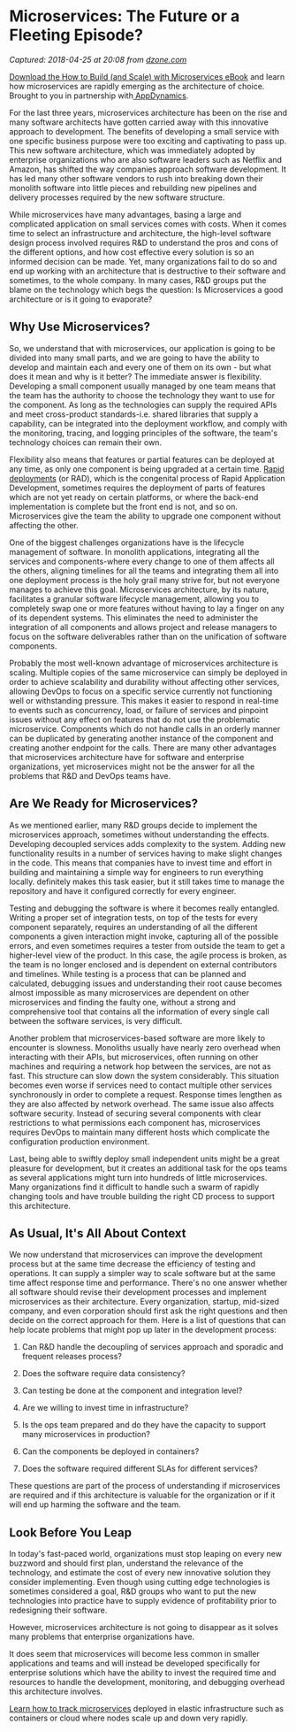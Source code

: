 # Microservices: The Future or a Fleeting Episode?

_Captured: 2018-04-25 at 20:08 from [dzone.com](https://dzone.com/articles/microservices-the-future-or-a-fleeting-episode-log?edition=376199&utm_source=Daily%20Digest&utm_medium=email&utm_campaign=Daily%20Digest%202018-04-25)_

[Download the How to Build (and Scale) with Microservices eBook](https://dzone.com/go?i=288421&u=https%3A%2F%2Fwww.appdynamics.com%2Flp%2Febook-how-to-build-scale-with-microservices%2F%3Futm_source%3Ddzone%26utm_medium%3Dsponsorship%25252520content%25252520syndication%26utm_campaign%3Dbumper%25252520text%25252520sponsorship%26utm_content%3Dhow%25252520to%25252520build%25252520and%25252520scale%25252520%26utm_term%3Ddzone%25252520bumper%25252520text%25252520sponsorship%26utm_budget%3Ddigital) and learn how microservices are rapidly emerging as the architecture of choice. Brought to you in partnership with[ AppDynamics](https://dzone.com/go?i=288421&u=https%3A%2F%2Fwww.appdynamics.com%2Flp%2Febook-how-to-build-scale-with-microservices%2F%3Futm_source%3Ddzone%26utm_medium%3Dsponsorship%25252520content%25252520syndication%26utm_campaign%3Dbumper%25252520text%25252520sponsorship%26utm_content%3Dhow%25252520to%25252520build%25252520and%25252520scale%25252520%26utm_term%3Ddzone%25252520bumper%25252520text%25252520sponsorship%26utm_budget%3Ddigital).

For the last three years, microservices architecture has been on the rise and many software architects have gotten carried away with this innovative approach to development. The benefits of developing a small service with one specific business purpose were too exciting and captivating to pass up. This new software architecture, which was immediately adopted by enterprise organizations who are also software leaders such as Netflix and Amazon, has shifted the way companies approach software development. It has led many other software vendors to rush into breaking down their monolith software into little pieces and rebuilding new pipelines and delivery processes required by the new software structure.

While microservices have many advantages, basing a large and complicated application on small services comes with costs. When it comes time to select an infrastructure and architecture, the high-level software design process involved requires R&D to understand the pros and cons of the different options, and how cost effective every solution is so an informed decision can be made. Yet, many organizations fail to do so and end up working with an architecture that is destructive to their software and sometimes, to the whole company. In many cases, R&D groups put the blame on the technology which begs the question: Is Microservices a good architecture or is it going to evaporate?

## Why Use Microservices?

So, we understand that with microservices, our application is going to be divided into many small parts, and we are going to have the ability to develop and maintain each and every one of them on its own - but what does it mean and why is it better? The immediate answer is flexibility. Developing a small component usually managed by one team means that the team has the authority to choose the technology they want to use for the component. As long as the technologies can supply the required APIs and meet cross-product standards-i.e. shared libraries that supply a capability, can be integrated into the deployment workflow, and comply with the monitoring, tracing, and logging principles of the software, the team's technology choices can remain their own.

Flexibility also means that features or partial features can be deployed at any time, as only one component is being upgraded at a certain time. [Rapid deployments](http://www.computerweekly.com/blog/CW-Developer-Network/When-to-use-rapid-software-application-deployment) (or RAD), which is the congenital process of Rapid Application Development, sometimes requires the deployment of parts of features which are not yet ready on certain platforms, or where the back-end implementation is complete but the front end is not, and so on. Microservices give the team the ability to upgrade one component without affecting the other.

One of the biggest challenges organizations have is the lifecycle management of software. In monolith applications, integrating all the services and components-where every change to one of them affects all the others, aligning timelines for all the teams and integrating them all into one deployment process is the holy grail many strive for, but not everyone manages to achieve this goal. Microservices architecture, by its nature, facilitates a granular software lifecycle management, allowing you to completely swap one or more features without having to lay a finger on any of its dependent systems. This eliminates the need to administer the integration of all components and allows project and release managers to focus on the software deliverables rather than on the unification of software components.

Probably the most well-known advantage of microservices architecture is scaling. Multiple copies of the same microservice can simply be deployed in order to achieve scalability and durability without affecting other services, allowing DevOps to focus on a specific service currently not functioning well or withstanding pressure. This makes it easier to respond in real-time to events such as concurrency, load, or failure of services and pinpoint issues without any effect on features that do not use the problematic microservice. Components which do not handle calls in an orderly manner can be duplicated by generating another instance of the component and creating another endpoint for the calls. There are many other advantages that microservices architecture have for software and enterprise organizations, yet microservices might not be the answer for all the problems that R&D and DevOps teams have.

## Are We Ready for Microservices?

As we mentioned earlier, many R&D groups decide to implement the microservices approach, sometimes without understanding the effects. Developing decoupled services adds complexity to the system. Adding new functionality results in a number of services having to make slight changes in the code. This means that companies have to invest time and effort in building and maintaining a simple way for engineers to run everything locally. definitely makes this task easier, but it still takes time to manage the repository and have it configured correctly for every engineer.

Testing and debugging the software is where it becomes really entangled. Writing a proper set of integration tests, on top of the tests for every component separately, requires an understanding of all the different components a given interaction might invoke, capturing all of the possible errors, and even sometimes requires a tester from outside the team to get a higher-level view of the product. In this case, the agile process is broken, as the team is no longer enclosed and is dependent on external contributors and timelines. While testing is a process that can be planned and calculated, debugging issues and understanding their root cause becomes almost impossible as many microservices are dependent on other microservices and finding the faulty one, without a strong and comprehensive tool that contains all the information of every single call between the software services, is very difficult.

Another problem that microservices-based software are more likely to encounter is slowness. Monoliths usually have nearly zero overhead when interacting with their APIs, but microservices, often running on other machines and requiring a network hop between the services, are not as fast. This structure can slow down the system considerably. This situation becomes even worse if services need to contact multiple other services synchronously in order to complete a request. Response times lengthen as they are also affected by network overhead. The same issue also affects software security. Instead of securing several components with clear restrictions to what permissions each component has, microservices requires DevOps to maintain many different hosts which complicate the configuration production environment.

Last, being able to swiftly deploy small independent units might be a great pleasure for development, but it creates an additional task for the ops teams as several applications might turn into hundreds of little microservices. Many organizations find it difficult to handle such a swarm of rapidly changing tools and have trouble building the right CD process to support this architecture.

## As Usual, It's All About Context

We now understand that microservices can improve the development process but at the same time decrease the efficiency of testing and operations. It can supply a simpler way to scale software but at the same time affect response time and performance. There's no one answer whether all software should revise their development processes and implement microservices as their architecture. Every organization, startup, mid-sized company, and even corporation should first ask the right questions and then decide on the correct approach for them. Here is a list of questions that can help locate problems that might pop up later in the development process:

  1. Can R&D handle the decoupling of services approach and sporadic and frequent releases process?

  2. Does the software require data consistency?

  3. Can testing be done at the component and integration level?

  4. Are we willing to invest time in infrastructure?

  5. Is the ops team prepared and do they have the capacity to support many microservices in production?

  6. Can the components be deployed in containers?

  7. Does the software required different SLAs for different services?

These questions are part of the process of understanding if microservices are required and if this architecture is valuable for the organization or if it will end up harming the software and the team.

## Look Before You Leap

In today's fast-paced world, organizations must stop leaping on every new buzzword and should first plan, understand the relevance of the technology, and estimate the cost of every new innovative solution they consider implementing. Even though using cutting edge technologies is sometimes considered a goal, R&D groups who want to put the new technologies into practice have to supply evidence of profitability prior to redesigning their software.

However, microservices architecture is not going to disappear as it solves many problems that enterprise organizations have.

It does seem that microservices will become less common in smaller applications and teams and will instead be developed specifically for enterprise solutions which have the ability to invest the required time and resources to handle the development, monitoring, and debugging overhead this architecture involves.

[Learn how to track microservices](https://dzone.com/go?i=286452&u=https%3A%2F%2Fwww.appdynamics.com%2Fapp-iq-platform%2Fmicroservices-iq%2F%3Futm_source%3Ddzone%26utm_medium%3Dsponsorship%26utm_campaign%3Dmicroservics%252520sponsorship%26utm_content%3Dmicroservics%252520sponsorship%26utm_term%3Ddzone%252520microservics%252520sponsorship%26utm_budget%3Ddigital) deployed in elastic infrastructure such as containers or cloud where nodes scale up and down very rapidly.
